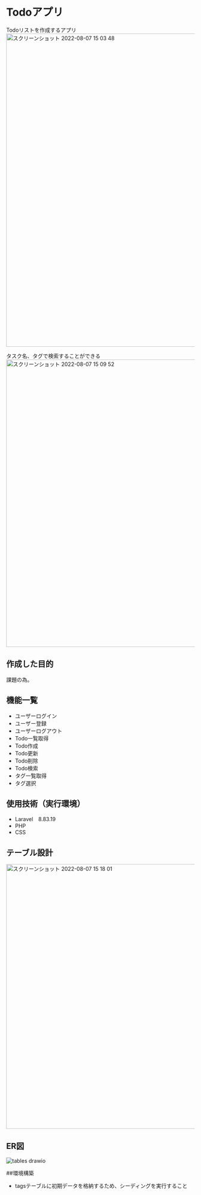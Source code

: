 # Todoアプリ
Todoリストを作成するアプリ
<img width="838" alt="スクリーンショット 2022-08-07 15 03 48" src="https://user-images.githubusercontent.com/106429578/183277910-10c16448-b5bb-4afe-b7fe-48b9a3008612.png">

タスク名、タグで検索することができる
<img width="769" alt="スクリーンショット 2022-08-07 15 09 52" src="https://user-images.githubusercontent.com/106429578/183277918-8d81475d-76f5-4319-b4dd-59ded2933b15.png">

## 作成した目的
課題の為。

## 機能一覧
- ユーザーログイン
- ユーザー登録
- ユーザーログアウト
- Todo一覧取得
- Todo作成
- Todo更新
- Todo削除
- Todo検索
- タグ一覧取得
- タグ選択


## 使用技術（実行環境）
- Laravel　8.83.19
- PHP
- CSS

## テーブル設計
<img width="708" alt="スクリーンショット 2022-08-07 15 18 01" src="https://user-images.githubusercontent.com/106429578/183278036-bb28302b-b244-4ff3-8d4e-416ee43f349e.png">

## ER図
![tables drawio](https://user-images.githubusercontent.com/106429578/183278005-78b1ab8b-47f0-48c1-b48c-29d7f68918b4.png)

##環境構築
- tagsテーブルに初期データを格納するため、シーディングを実行すること
